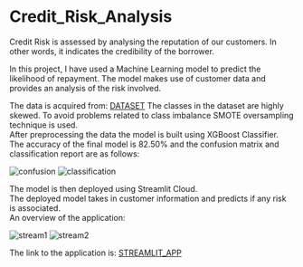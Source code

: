 # Credit_Risk_Analysis
Credit Risk is assessed by analysing the reputation of our customers. In other words, it indicates the credibility of the borrower.  

In this project, I have used a Machine Learning model to predict the likelihood of repayment.
The model makes use of customer data and provides an analysis of the risk involved.  

The data is acquired from: [DATASET](https://www.kaggle.com/datasets/ppb00x/credit-risk-customers) 
The classes in the dataset are highly skewed. To avoid problems related to class imbalance SMOTE oversampling technique is used.   
After preprocessing the data the model is built using XGBoost Classifier.  
The accuracy of the final model is 82.50% and the confusion matrix and classification report are as follows:  

  
![confusion](https://github.com/ISHA-2112/Credit_Risk_Analysis/assets/89999331/554a85ba-f40d-496b-bcb3-f50aada95fc4)
![classification](https://github.com/ISHA-2112/Credit_Risk_Analysis/assets/89999331/cb54f28b-fdd7-450b-aaf3-69aefe8825a7)

  
The model is then deployed using Streamlit Cloud.  
The deployed model takes in customer information and predicts if any risk is associated.  
An overview of the application:    

  
![stream1](https://github.com/ISHA-2112/Credit_Risk_Analysis/assets/89999331/e1f90fff-3039-4747-a4f0-52050f926477)
![stream2](https://github.com/ISHA-2112/Credit_Risk_Analysis/assets/89999331/0da5a567-bcf6-4688-b2aa-1f31fc992ec6)  

  
The link to the application is: [STREAMLIT_APP](https://creditriskanalysis-isha-2112.streamlit.app/)
